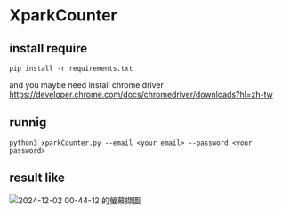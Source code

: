 # XparkCounter

## install require
```
pip install -r requirements.txt
```
and you maybe need install chrome driver
https://developer.chrome.com/docs/chromedriver/downloads?hl=zh-tw

## runnig

```
python3 xparkCounter.py --email <your email> --password <your password>
```

## result like
![2024-12-02 00-44-12 的螢幕擷圖](https://github.com/user-attachments/assets/14fac448-0ce1-49c5-880e-6c8090027a83)
